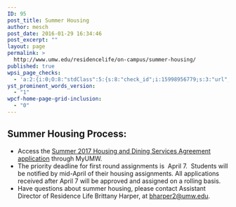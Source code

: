```yaml
---
ID: 95
post_title: Summer Housing
author: mesch
post_date: 2016-01-29 16:34:46
post_excerpt: ""
layout: page
permalink: >
  http://www.umw.edu/residencelife/on-campus/summer-housing/
published: true
wpsi_page_checks:
  - 'a:2:{i:0;O:8:"stdClass":5:{s:8:"check_id";i:15998956779;s:3:"url";s:58:"http://www.umw.edu/residencelife/on-campus/summer-housing/";s:6:"status";s:8:"checking";s:6:"_links";O:8:"stdClass":1:{s:9:"pagecheck";s:65:"https://api.siteimprove.com/v1/sites/448702/pagecheck/15998956779";}s:4:"time";i:1458052864;}i:1;O:8:"stdClass":5:{s:8:"check_id";i:15998956779;s:3:"url";s:58:"http://www.umw.edu/residencelife/on-campus/summer-housing/";s:6:"status";s:8:"checking";s:6:"_links";O:8:"stdClass":1:{s:9:"pagecheck";s:65:"https://api.siteimprove.com/v1/sites/448702/pagecheck/15998956779";}s:4:"time";i:1457619664;}}'
yst_prominent_words_version:
  - "1"
wpcf-home-page-grid-inclusion:
  - "0"
---
```

<h2>Summer Housing Process:</h2>
<ul>
 	<li class="p1">Access the <a href="https://orgsync.com/59554/forms/185061"><span class="s3">Summer 2017 Housing and Dining Services Agreement application</span></a> through MyUMW.</li>
 	<li class="p1"><span class="s1">The priority deadline for first round assignments is  April 7.  Students will be notified by mid-April of their housing assignments. All applications received after April 7 will be approved and assigned on a rolling basis. </span></li>
 	<li class="p1">Have questions about summer housing, please contact Assistant Director of Residence Life Brittany Harper, at <a href="mailto:bharper2@umw.edu"><span class="s3">bharper2@umw.edu</span></a>.</li>
</ul>
<h2></h2>